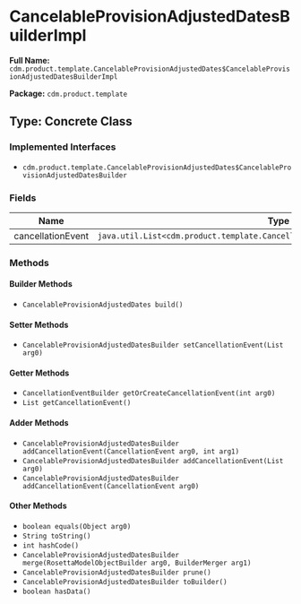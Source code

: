 # CancelableProvisionAdjustedDatesBuilderImpl

**Full Name:** `cdm.product.template.CancelableProvisionAdjustedDates$CancelableProvisionAdjustedDatesBuilderImpl`

**Package:** `cdm.product.template`

## Type: Concrete Class

### Implemented Interfaces

- `cdm.product.template.CancelableProvisionAdjustedDates$CancelableProvisionAdjustedDatesBuilder`

### Fields

| Name | Type | Description |
|------|------|-------------|
| cancellationEvent | `java.util.List<cdm.product.template.CancellationEvent$CancellationEventBuilder>` |  |

### Methods

#### Builder Methods

- `CancelableProvisionAdjustedDates build()`

#### Setter Methods

- `CancelableProvisionAdjustedDatesBuilder setCancellationEvent(List arg0)`

#### Getter Methods

- `CancellationEventBuilder getOrCreateCancellationEvent(int arg0)`
- `List getCancellationEvent()`

#### Adder Methods

- `CancelableProvisionAdjustedDatesBuilder addCancellationEvent(CancellationEvent arg0, int arg1)`
- `CancelableProvisionAdjustedDatesBuilder addCancellationEvent(List arg0)`
- `CancelableProvisionAdjustedDatesBuilder addCancellationEvent(CancellationEvent arg0)`

#### Other Methods

- `boolean equals(Object arg0)`
- `String toString()`
- `int hashCode()`
- `CancelableProvisionAdjustedDatesBuilder merge(RosettaModelObjectBuilder arg0, BuilderMerger arg1)`
- `CancelableProvisionAdjustedDatesBuilder prune()`
- `CancelableProvisionAdjustedDatesBuilder toBuilder()`
- `boolean hasData()`

